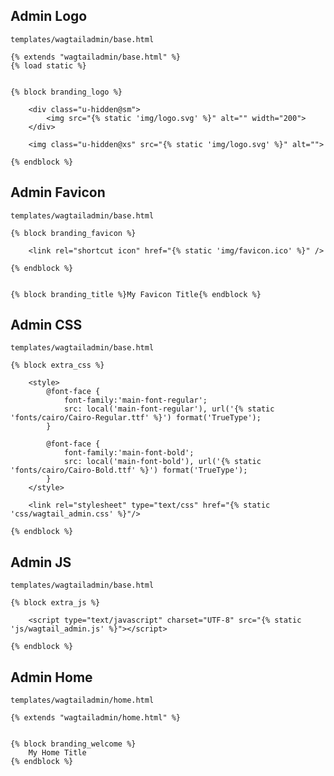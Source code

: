 ## Admin Logo
`templates/wagtailadmin/base.html`
```jinja
{% extends "wagtailadmin/base.html" %}
{% load static %}


{% block branding_logo %}

    <div class="u-hidden@sm">
        <img src="{% static 'img/logo.svg' %}" alt="" width="200">
    </div>

    <img class="u-hidden@xs" src="{% static 'img/logo.svg' %}" alt="">

{% endblock %}
```



## Admin Favicon
`templates/wagtailadmin/base.html`
```jinja
{% block branding_favicon %}

    <link rel="shortcut icon" href="{% static 'img/favicon.ico' %}" />

{% endblock %}


{% block branding_title %}My Favicon Title{% endblock %}
```



## Admin CSS
`templates/wagtailadmin/base.html`
```jinja
{% block extra_css %}

    <style>
        @font-face {
            font-family:'main-font-regular';
            src: local('main-font-regular'), url('{% static 'fonts/cairo/Cairo-Regular.ttf' %}') format('TrueType');
        }

        @font-face {
            font-family:'main-font-bold';
            src: local('main-font-bold'), url('{% static 'fonts/cairo/Cairo-Bold.ttf' %}') format('TrueType');
        }
    </style>

    <link rel="stylesheet" type="text/css" href="{% static 'css/wagtail_admin.css' %}"/>

{% endblock %}
```



## Admin JS
`templates/wagtailadmin/base.html`
```jinja
{% block extra_js %}

    <script type="text/javascript" charset="UTF-8" src="{% static 'js/wagtail_admin.js' %}"></script>

{% endblock %}
```



## Admin Home
`templates/wagtailadmin/home.html`
```jinja
{% extends "wagtailadmin/home.html" %}


{% block branding_welcome %}
    My Home Title
{% endblock %}
```
